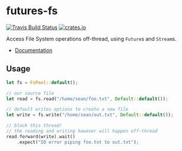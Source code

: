 # futures-fs

[![Travis Build Status](https://travis-ci.org/seanmonstar/futures-fs.svg?branch=master)](https://travis-ci.org/seanmonstar/futures-fs)
[![crates.io](https://img.shields.io/crates/v/futures-fs.svg)](https://crates.io/crates/futures-fs)

Access File System operations off-thread, using `Future`s and `Stream`s.

- [Documentation](https://docs.rs/futures-fs)

## Usage

```rust
let fs = FsPool::default();

// our source file
let read = fs.read("/home/sean/foo.txt", Default::default());

// default writes options to create a new file
let write = fs.write("/home/sean/out.txt", Default::default());

// block this thread!
// the reading and writing however will happen off-thread
read.forward(write).wait()
    .expect("IO error piping foo.txt to out.txt");
```
